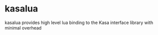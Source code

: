# kasalua
kasalua provides high level lua binding to the Kasa interface library with minimal overhead
